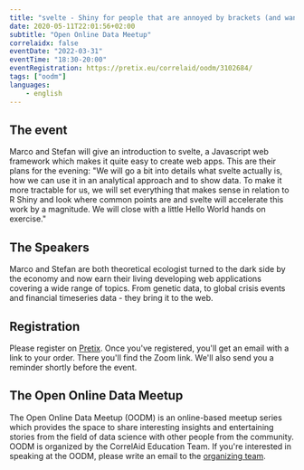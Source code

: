 ```yaml
---
title: "svelte - Shiny for people that are annoyed by brackets (and want to go beyond)"
date: 2020-05-11T22:01:56+02:00
subtitle: "Open Online Data Meetup"
correlaidx: false
eventDate: "2022-03-31"
eventTime: "18:30-20:00"
eventRegistration: https://pretix.eu/correlaid/oodm/3102684/
tags: ["oodm"]
languages: 
    - english
---
```


## The event
Marco and Stefan will give an introduction to svelte, a Javascript web framework which makes it quite easy to create web apps. 
This are their plans for the evening: "We will go a bit into details what svelte actually is, how we can use it in an analytical approach and to show data. To make it more tractable for us, we will set everything that makes sense in relation to R Shiny and look where common points are and svelte will accelerate this work by a magnitude. We will close with a little Hello World hands on exercise."


## The Speakers
Marco and Stefan are both theoretical ecologist turned to the dark side by the economy and now earn their living developing web applications covering a wide range of topics. From genetic data, to global crisis events and financial timeseries data - they bring it to the web.

## Registration 
Please register on [Pretix](https://pretix.eu/correlaid/oodm/3102684/). Once you've registered, you'll get an email with a link to your order. There you'll find the Zoom link. We'll also send you a reminder shortly before the event.

## The Open Online Data Meetup
The Open Online Data Meetup (OODM) is an online-based meetup series which provides the space to share interesting insights and entertaining stories from the field of data science with other people from the community. OODM is organized by the CorrelAid Education Team. If you're interested in speaking at the OODM, please write an email to the [organizing team](mailto:events@correlaid.org).



